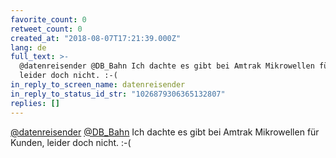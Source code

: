 ```yaml
---
favorite_count: 0
retweet_count: 0
created_at: "2018-08-07T17:21:39.000Z"
lang: de
full_text: >-
  @datenreisender @DB_Bahn Ich dachte es gibt bei Amtrak Mikrowellen für Kunden,
  leider doch nicht. :-(
in_reply_to_screen_name: datenreisender
in_reply_to_status_id_str: "1026879306365132807"
replies: []
---
```


[@datenreisender](https://twitter.com/datenreisender)
[@DB_Bahn](https://twitter.com/DB_Bahn) Ich dachte es gibt bei Amtrak
Mikrowellen für Kunden, leider doch nicht. :-(

